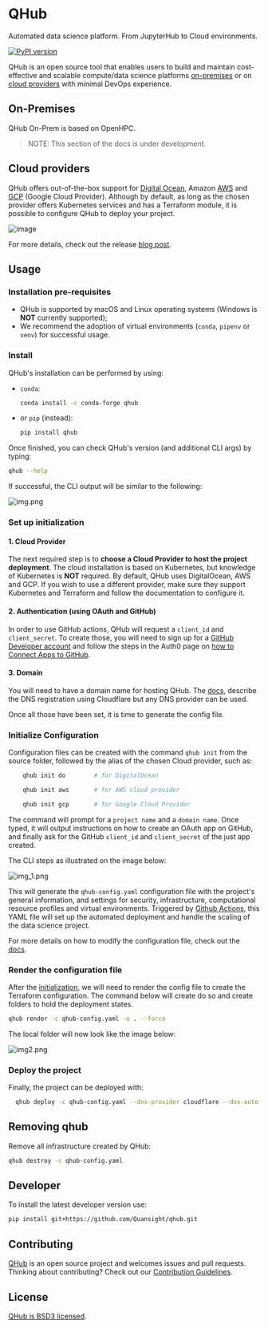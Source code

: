 # QHub
Automated data science platform. From JupyterHub to Cloud environments.

[![PyPI version](https://badge.fury.io/py/qhub.svg)](https://badge.fury.io/py/qhub)

QHub is an open source tool that enables users to build and maintain
cost-effective and scalable compute/data science platforms [on-premises]() or on [cloud providers]()
with minimal DevOps experience.

## On-Premises
QHub On-Prem is based on OpenHPC.
> NOTE: This section of the docs is under development.

## Cloud providers
QHub offers out-of-the-box support for [Digital Ocean], Amazon [AWS] and [GCP] (Google Cloud Provider). Although by 
default, as long as the chosen provider offers Kubernetes services and has a Terraform module, it is possible to 
configure QHub to deploy your project.

![image](docs/images/brand-diagram.png "architecture diagram")

For more details, check out the release [blog post](https://www.quansight.com/post/announcing-qhub).

## Usage
### Installation pre-requisites
* QHub is supported by macOS and Linux operating systems (Windows is **NOT** currently supported);
* We recommend the adoption of virtual environments (`conda`, `pipenv` or `venv`) for successful usage. 

### Install
QHub's installation can be performed by using:
* `conda`:
  ```bash
  conda install -c conda-forge qhub
  ```
  
* or `pip` (instead):
    ```bash
    pip install qhub
    ```  
Once finished, you can check QHub's version (and additional CLI args) by typing:
```bash
qhub --help
```
If successful, the CLI output will be similar to the following:

![img.png](docs/images/img.png)

### Set up initialization
#### 1. Cloud Provider
The next required step is to **choose a Cloud Provider to host the project deployment**. The cloud installation is based
on Kubernetes, but knowledge of Kubernetes is **NOT** required. By default, QHub uses DigitalOcean, AWS and GCP. If you 
wish to use a different provider, make sure they support Kubernetes and Terraform and follow the documentation to configure it.

#### 2. Authentication (using OAuth and GitHub)
In order to use GitHub actions, QHub will request a `client_id` and `client_secret`. To create those, you will need to 
sign up for a [GitHub Developer account](https://github.com/settings/developers) and follow the steps in the Auth0 page
on [how to Connect Apps to GitHub](https://auth0.com/docs/connections/social/github#set-up-app-in-github).

#### 3. Domain
You will need to have a domain name for hosting QHub. The [docs](https://qhub.dev/docs/step-by-step-walkthrough.html#cloudflare),
describe the DNS registration using Cloudflare but any DNS provider can be used.

Once all those have been set, it is time to generate the config file.

### Initialize Configuration
Configuration files can be created with the command `qhub init` from the source folder, followed by the alias of the
chosen Cloud provider, such as:
```bash
    qhub init do        # for DigitalOcean 
```
```bash
    qhub init aws       # for AWS cloud provider
```
```bash
    qhub init gcp       # for Google Cloud Provider 
```

The command will prompt for a `project name` and a `domain name`. Once typed, it will output instructions on how to 
create an OAuth app on GitHub, and finally ask for the GitHub `client_id` and `client_secret` of the just app created.

The CLI steps as illustrated on the image below:

![img_1.png](docs/images/img_1.png)

This will generate the `qhub-config.yaml` configuration file with the project's general information, and settings for 
security, infrastructure, computational resource profiles and virtual environments. Triggered by [Github Actions], this
YAML file will set up the automated deployment and handle the scaling of the data science project.

For more details on how to modify the configuration file, check out the [docs](https://qhub.dev/docs/do/configuration.html).


### Render the configuration file
After the [initialization](###-Initialize-Configuration), we will need to render the config file to create the Terraform
configuration. The command below will create do so and create folders to hold the deployment states.

```bash
qhub render -c qhub-config.yaml -o . --force
```
The local folder will now look like the image below:

![img2.png](docs/images/img_2.png)


### Deploy the project
Finally, the project can be deployed with:
```bash
  qhub deploy -c qhub-config.yaml --dns-provider cloudflare --dns-auto-provision
```

## Removing qhub
Remove all infrastructure created by QHub:

```bash
qhub destroy -c qhub-config.yaml
```

## Developer

To install the latest developer version use:
```bash
pip install git+https://github.com/Quansight/qhub.git
```


## Contributing

[QHub][qhub gh] is an open source project and welcomes issues and pull requests.
Thinking about contributing? Check out our [Contribution Guidelines](https://github.com/Quansight/qhub/CONTRIBUTING.md).

## License

[QHub is BSD3 licensed](LICENSE).


[jupyterhub]: https://jupyter.org/hub "A multi-user version of the notebook designed for companies, classrooms and research labs"
[dask]: https://docs.dask.org/ "Dask is a flexible library for parallel computing in Python."
[kubernetes]: https://kubernetes.io/ "Automated container deployment, scaling, and management"
[qhub]: https://qhub.dev/ "Official QHub documentation"
[qhub]: https://qhub.dev/ "Official QHub documentation"
[Github Actions]: https://github.com/features/actions
[Digital Ocean]: https://www.digitalocean.com/ "Digital Ocean website"
[AWS]: https://aws.amazon.com/ "Amazon Web Services (AWS) website"
[GCP]: https://cloud.google.com/ "Google Cloud Provider website"
[qhub gh]: https://github.com/Quansight/qhub "QHub GitHub page"
